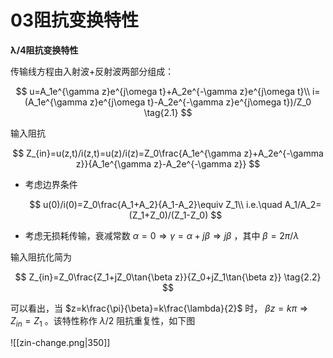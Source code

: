 # 03阻抗变换特性

**λ/4阻抗变换特性**

传输线方程由入射波+反射波两部分组成：

$$
u=A_1e^{\gamma z}e^{j\omega t}+A_2e^{-\gamma z}e^{j\omega t}\\
i=(A_1e^{\gamma z}e^{j\omega t}-A_2e^{-\gamma z}e^{j\omega t})/Z_0
\tag{2.1}
$$

输入阻抗

$$
Z_{in}=u(z,t)/i(z,t)=u(z)/i(z)=Z_0\frac{A_1e^{\gamma z}+A_2e^{-\gamma z}}{A_1e^{\gamma z}-A_2e^{-\gamma z}}
$$

* 考虑边界条件

    $$
    u(0)/i(0)=Z_0\frac{A_1+A_2}{A_1-A_2}\equiv Z_1\\
    i.e.\quad A_1/A_2=(Z_1+Z_0)/(Z_1-Z_0)
    $$

* 考虑无损耗传输，衰减常数 $\alpha=0 \Rightarrow \gamma=\alpha+j\beta \Rightarrow j\beta$ ，其中 $\beta=2\pi/\lambda$

输入阻抗化简为

$$
Z_{in}=Z_0\frac{Z_1+jZ_0\tan{\beta z}}{Z_0+jZ_1\tan{\beta z}}
\tag{2.2}
$$

可以看出，当 $z=k\frac{\pi}{\beta}=k\frac{\lambda}{2}$ 时， $\beta z=k\pi \Rightarrow Z_{in}=Z_1$ 。该特性称作 $\lambda/2$ 阻抗重复性，如下图

![[zin-change.png|350]]